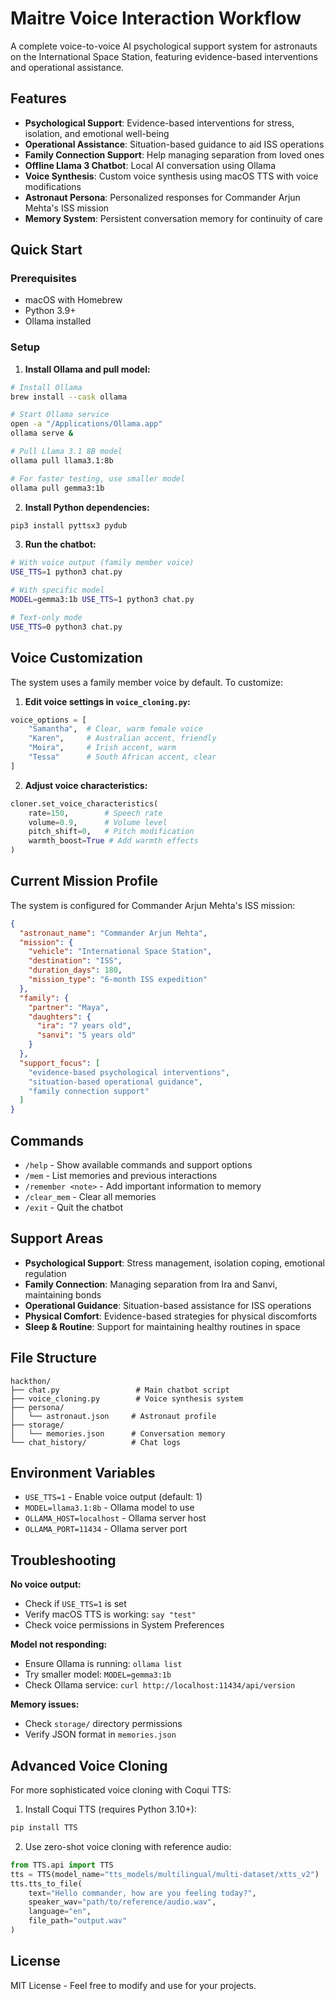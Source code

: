 # Maitre Voice Interaction Workflow

A complete voice-to-voice AI psychological support system for astronauts on the International Space Station, featuring evidence-based interventions and operational assistance.

## Features

- **Psychological Support**: Evidence-based interventions for stress, isolation, and emotional well-being
- **Operational Assistance**: Situation-based guidance to aid ISS operations
- **Family Connection Support**: Help managing separation from loved ones
- **Offline Llama 3 Chatbot**: Local AI conversation using Ollama
- **Voice Synthesis**: Custom voice synthesis using macOS TTS with voice modifications
- **Astronaut Persona**: Personalized responses for Commander Arjun Mehta's ISS mission
- **Memory System**: Persistent conversation memory for continuity of care

## Quick Start

### Prerequisites
- macOS with Homebrew
- Python 3.9+
- Ollama installed

### Setup

1. **Install Ollama and pull model:**
```bash
# Install Ollama
brew install --cask ollama

# Start Ollama service
open -a "/Applications/Ollama.app"
ollama serve &

# Pull Llama 3.1 8B model
ollama pull llama3.1:8b

# For faster testing, use smaller model
ollama pull gemma3:1b
```

2. **Install Python dependencies:**
```bash
pip3 install pyttsx3 pydub
```

3. **Run the chatbot:**
```bash
# With voice output (family member voice)
USE_TTS=1 python3 chat.py

# With specific model
MODEL=gemma3:1b USE_TTS=1 python3 chat.py

# Text-only mode
USE_TTS=0 python3 chat.py
```

## Voice Customization

The system uses a family member voice by default. To customize:

1. **Edit voice settings in `voice_cloning.py`:**
```python
voice_options = [
    "Samantha",  # Clear, warm female voice
    "Karen",     # Australian accent, friendly  
    "Moira",     # Irish accent, warm
    "Tessa"      # South African accent, clear
]
```

2. **Adjust voice characteristics:**
```python
cloner.set_voice_characteristics(
    rate=150,        # Speech rate
    volume=0.9,      # Volume level
    pitch_shift=0,   # Pitch modification
    warmth_boost=True # Add warmth effects
)
```

## Current Mission Profile

The system is configured for Commander Arjun Mehta's ISS mission:

```json
{
  "astronaut_name": "Commander Arjun Mehta",
  "mission": {
    "vehicle": "International Space Station",
    "destination": "ISS",
    "duration_days": 180,
    "mission_type": "6-month ISS expedition"
  },
  "family": {
    "partner": "Maya",
    "daughters": {
      "ira": "7 years old",
      "sanvi": "5 years old"
    }
  },
  "support_focus": [
    "evidence-based psychological interventions",
    "situation-based operational guidance",
    "family connection support"
  ]
}
```

## Commands

- `/help` - Show available commands and support options
- `/mem` - List memories and previous interactions
- `/remember <note>` - Add important information to memory
- `/clear_mem` - Clear all memories
- `/exit` - Quit the chatbot

## Support Areas

- **Psychological Support**: Stress management, isolation coping, emotional regulation
- **Family Connection**: Managing separation from Ira and Sanvi, maintaining bonds
- **Operational Guidance**: Situation-based assistance for ISS operations
- **Physical Comfort**: Evidence-based strategies for physical discomforts
- **Sleep & Routine**: Support for maintaining healthy routines in space

## File Structure

```
hackthon/
├── chat.py                 # Main chatbot script
├── voice_cloning.py        # Voice synthesis system
├── persona/
│   └── astronaut.json     # Astronaut profile
├── storage/
│   └── memories.json      # Conversation memory
└── chat_history/          # Chat logs
```

## Environment Variables

- `USE_TTS=1` - Enable voice output (default: 1)
- `MODEL=llama3.1:8b` - Ollama model to use
- `OLLAMA_HOST=localhost` - Ollama server host
- `OLLAMA_PORT=11434` - Ollama server port

## Troubleshooting

**No voice output:**
- Check if `USE_TTS=1` is set
- Verify macOS TTS is working: `say "test"`
- Check voice permissions in System Preferences

**Model not responding:**
- Ensure Ollama is running: `ollama list`
- Try smaller model: `MODEL=gemma3:1b`
- Check Ollama service: `curl http://localhost:11434/api/version`

**Memory issues:**
- Check `storage/` directory permissions
- Verify JSON format in `memories.json`

## Advanced Voice Cloning

For more sophisticated voice cloning with Coqui TTS:

1. Install Coqui TTS (requires Python 3.10+):
```bash
pip install TTS
```

2. Use zero-shot voice cloning with reference audio:
```python
from TTS.api import TTS
tts = TTS(model_name="tts_models/multilingual/multi-dataset/xtts_v2")
tts.tts_to_file(
    text="Hello commander, how are you feeling today?",
    speaker_wav="path/to/reference/audio.wav",
    language="en",
    file_path="output.wav"
)
```

## License

MIT License - Feel free to modify and use for your projects.


